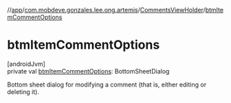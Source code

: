 //[app](../../../index.md)/[com.mobdeve.gonzales.lee.ong.artemis](../index.md)/[CommentsViewHolder](index.md)/[btmItemCommentOptions](btm-item-comment-options.md)

# btmItemCommentOptions

[androidJvm]\
private val [btmItemCommentOptions](btm-item-comment-options.md): BottomSheetDialog

Bottom sheet dialog for modifying a comment (that is, either editing or deleting it).
